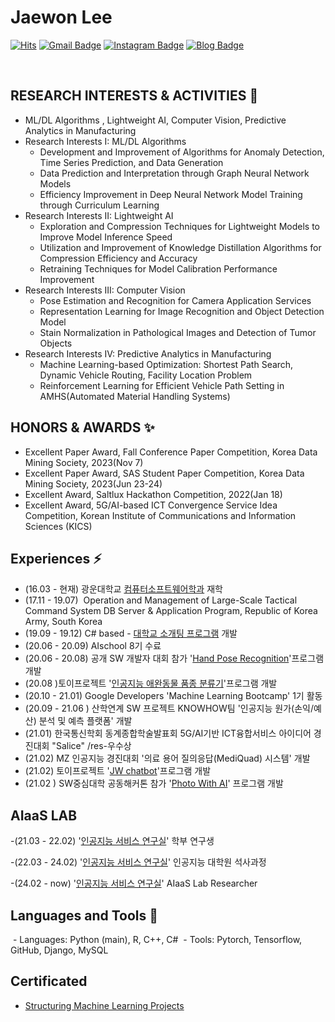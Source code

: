 # Jaewon Lee


[![Hits](https://hits.seeyoufarm.com/api/count/incr/badge.svg?url=https%3A%2F%2Fgithub.com%2FJaewonLee0217&count_bg=%235E7ABC&title_bg=%23292526&icon=&icon_color=%230CDADF&title=hits&edge_flat=false)](https://hits.seeyoufarm.com)
[![Gmail Badge](https://img.shields.io/badge/Gmail-d14836?style=flat-square&logo=Gmail&logoColor=white&link=mailto:jcircle67@gmail.com)](mailto:jcircle67@gmail.com)
[![Instagram Badge](https://img.shields.io/badge/-Instagram-dd2a7b?style=flat-square&logo=instagram&logoColor=white&link=https://www.instagram.com/loanl_jw/)](https://www.instagram.com/loanl_jw/) 
[![Blog Badge](http://img.shields.io/badge/-Blog-brightgreen?style=flat-square&logo=FF5722&link=https://ralp0217.tistory.com/)](https://ralp0217.tistory.com/)

<br>

## RESEARCH INTERESTS & ACTIVITIES 🌱
- ML/DL Algorithms , Lightweight AI, Computer Vision, Predictive Analytics in Manufacturing
- Research Interests I: ML/DL Algorithms
    - Development and Improvement of Algorithms for Anomaly Detection, Time Series Prediction, and Data Generation
    - Data Prediction and Interpretation through Graph Neural Network Models
    - Efficiency Improvement in Deep Neural Network Model Training through Curriculum Learning
- Research Interests II: Lightweight AI
   - Exploration and Compression Techniques for Lightweight Models to Improve Model Inference Speed
   - Utilization and Improvement of Knowledge Distillation Algorithms for Compression Efficiency and Accuracy
   - Retraining Techniques for Model Calibration Performance Improvement
- Research Interests III: Computer Vision
   - Pose Estimation and Recognition for Camera Application Services
   - Representation Learning for Image Recognition and Object Detection Model
   - Stain Normalization in Pathological Images and Detection of Tumor Objects 
- Research Interests IV: Predictive Analytics in Manufacturing
   - Machine Learning-based Optimization: Shortest Path Search, Dynamic Vehicle Routing, Facility Location Problem
   - Reinforcement Learning for Efficient Vehicle Path Setting in AMHS(Automated Material Handling Systems)


## HONORS & AWARDS ✨
- Excellent Paper Award, Fall Conference Paper Competition, Korea Data Mining Society, 2023(Nov 7)
- Excellent Paper Award, SAS Student Paper Competition, Korea Data Mining Society, 2023(Jun 23-24)
- Excellent Award, Saltlux Hackathon Competition, 2022(Jan 18)
- Excellent Award, 5G/AI-based ICT Convergence Service Idea Competition, Korean Institute of Communications and Information Sciences (KICS)


## Experiences ⚡
- (16.03 - 현재) 광운대학교 [컴퓨터소프트웨어학과](https://cs.kw.ac.kr:501/main/main.php) 재학
- (17.11 - 19.07) ­	Operation and Management of Large-Scale Tactical Command System DB Server & Application Program, Republic of Korea Army, South Korea
- (19.09 - 19.12) C# based - [대학교 소개팅 프로그램](https://github.com/AppSoftware-Team/KW_DateProject) 개발
- (20.06 - 20.09) AIschool 8기 수료
- (20.06 - 20.08) 공개 SW 개발자 대회 참가 '[Hand Pose Recognition](https://github.com/FLAG-OSS/Hand-Pose-Recognition)'프로그램 개발 
- (20.08 )토이프로젝트 '[인공지능 애완동물 품종 분류기](https://petbreed.ml/)'프로그램 개발
- (20.10 - 21.01) Google Developers 'Machine Learning Bootcamp' 1기 활동
- (20.09 - 21.06 ) 산학연계 SW 프로젝트 KNOWHOW팀 '인공지능 원가(손익/예산) 분석 및 예측 플랫폼' 개발
- (21.01) 한국통신학회 동계종합학술발표회 5G/AI기반 ICT융합서비스 아이디어 경진대회 "Salice" /res-우수상
- (21.02) MZ 인공지능 경진대회 '의료 용어 질의응답(MediQuad) 시스템' 개발
- (21.02) 토이프로젝트 '[JW chatbot](https://github.com/JaewonLee0217/JW_chatbot)'프로그램 개발
- (21.02 ) SW중심대학 공동해커톤 참가 '[Photo With AI](https://github.com/SWhack-PhotoWithAI/PWA_APP)' 프로그램 개발


## AIaaS LAB
-(21.03 - 22.02) '[인공지능 서비스 연구실](https://sites.google.com/view/aiaas/main)' 학부 연구생 

-(22.03 - 24.02) '[인공지능 서비스 연구실](https://sites.google.com/view/aiaas/main)' 인공지능 대학원 석사과정

-(24.02 - now) '[인공지능 서비스 연구실](https://sites.google.com/view/aiaas/main)' AIaaS Lab Researcher


## Languages and Tools 👀
­	- Languages: Python (main), R, C++, C#
­	- Tools: Pytorch, Tensorflow, GitHub, Django, MySQL



## Certificated
- [Structuring Machine Learning Projects](https://www.coursera.org/account/accomplishments/certificate/7TYT54GF6QTR)


<!--
**JaewonLee0217/JaewonLee0217** is a ✨ _special_ ✨ repository because its `README.md` (this file) appears on your GitHub profile.

Here are some ideas to get you started:

- 🔭 I’m currently working on ...
- 🌱 I’m currently learning ...
- 👯 I’m looking to collaborate on ...
- 🤔 I’m looking for help with ...
- 💬 Ask me about ...
- 📫 How to reach me: ...
- 😄 Pronouns: ...
- ⚡ Fun fact: ...
-->

